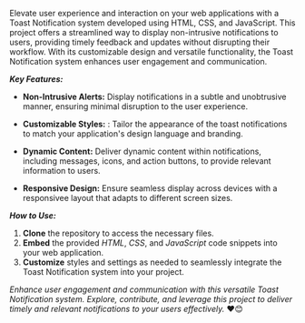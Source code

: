 Elevate user experience and interaction on your web applications with a Toast Notification system developed using HTML, CSS, and JavaScript. This project offers a streamlined way to display non-intrusive notifications to users, providing timely feedback and updates without disrupting their workflow. With its customizable design and versatile functionality, the Toast Notification system enhances user engagement and communication.

_**Key Features:**_

- **Non-Intrusive Alerts:**  Display notifications in a subtle and unobtrusive manner, ensuring minimal disruption to the user experience.
  
- **Customizable Styles:** : Tailor the appearance of the toast notifications to match your application's design language and branding.

- **Dynamic Content:** Deliver dynamic content within notifications, including messages, icons, and action buttons, to provide relevant information to users.

- **Responsive Design:** Ensure seamless display across devices with a responsivee layout that adapts to different screen sizes.


_**How to Use:**_


1. **Clone** the repository to access the necessary files.
2. **Embed** the provided _HTML_, _CSS_, and _JavaScript_ code snippets into your web application.
3. **Customize** styles and settings as needed to seamlessly integrate the Toast Notification system into your project.


_Enhance user engagement and communication with this versatile Toast Notification system. Explore, contribute, and leverage this project to deliver timely and relevant notifications to your users effectively._ ❤😊



